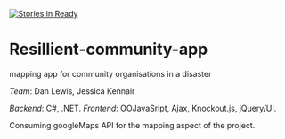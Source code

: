 [![Stories in Ready](https://badge.waffle.io/resillientOrgs/Resillient-community-app.png?label=ready&title=Ready)](http://waffle.io/resillientOrgs/Resillient-community-app)

Resillient-community-app
========================

mapping app for community organisations in a disaster

_Team_: Dan Lewis, Jessica Kennair

_Backend_: C#, .NET.
_Frontend_: OOJavaSript, Ajax, Knockout.js, jQuery/UI.

Consuming googleMaps API for the mapping aspect of the project.
